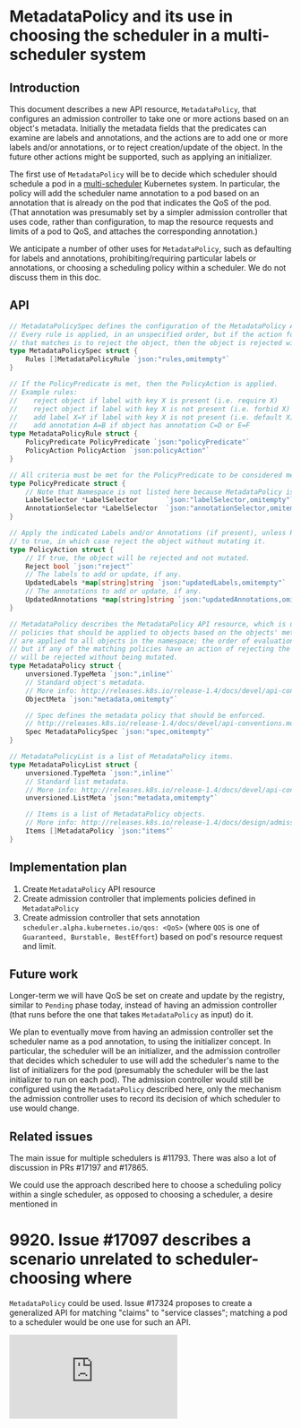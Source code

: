 <!-- BEGIN MUNGE: UNVERSIONED_WARNING -->


<!-- END MUNGE: UNVERSIONED_WARNING -->

# MetadataPolicy and its use in choosing the scheduler in a multi-scheduler system

## Introduction

This document describes a new API resource, `MetadataPolicy`, that configures an
admission controller to take one or more actions based on an object's metadata.
Initially the metadata fields that the predicates can examine are labels and
annotations, and the actions are to add one or more labels and/or annotations,
or to reject creation/update of the object. In the future other actions might be
supported, such as applying an initializer.

The first use of `MetadataPolicy` will be to decide which scheduler should
schedule a pod in a [multi-scheduler](../proposals/multiple-schedulers.md)
Kubernetes system. In particular, the policy will add the scheduler name
annotation to a pod based on an annotation that is already on the pod that
indicates the QoS of the pod. (That annotation was presumably set by a simpler
admission controller that uses code, rather than configuration, to map the
resource requests and limits of a pod to QoS, and attaches the corresponding
annotation.)

We anticipate a  number of other uses for `MetadataPolicy`, such as defaulting
for labels and annotations, prohibiting/requiring particular labels or
annotations, or choosing a scheduling policy within a scheduler. We do not
discuss them in this doc.


## API

```go
// MetadataPolicySpec defines the configuration of the MetadataPolicy API resource.
// Every rule is applied, in an unspecified order, but if the action for any rule
// that matches is to reject the object, then the object is rejected without being mutated.
type MetadataPolicySpec struct {
	Rules []MetadataPolicyRule `json:"rules,omitempty"`
}

// If the PolicyPredicate is met, then the PolicyAction is applied.
// Example rules:
//    reject object if label with key X is present (i.e. require X)
//    reject object if label with key X is not present (i.e. forbid X)
//    add label X=Y if label with key X is not present (i.e. default X)
//    add annotation A=B if object has annotation C=D or E=F
type MetadataPolicyRule struct {
	PolicyPredicate PolicyPredicate `json:"policyPredicate"`
	PolicyAction PolicyAction `json:policyAction"`
}

// All criteria must be met for the PolicyPredicate to be considered met.
type PolicyPredicate struct {
	// Note that Namespace is not listed here because MetadataPolicy is per-Namespace.	
	LabelSelector *LabelSelector       `json:"labelSelector,omitempty"`
	AnnotationSelector *LabelSelector  `json:"annotationSelector,omitempty"`
}

// Apply the indicated Labels and/or Annotations (if present), unless Reject is set
// to true, in which case reject the object without mutating it.
type PolicyAction struct {
	// If true, the object will be rejected and not mutated.
	Reject bool `json:"reject"`
	// The labels to add or update, if any.
	UpdatedLabels *map[string]string `json:"updatedLabels,omitempty"`
	// The annotations to add or update, if any.
	UpdatedAnnotations *map[string]string `json:"updatedAnnotations,omitempty"`
}

// MetadataPolicy describes the MetadataPolicy API resource, which is used for specifying
// policies that should be applied to objects based on the objects' metadata. All MetadataPolicy's
// are applied to all objects in the namespace; the order of evaluation is not guaranteed,
// but if any of the matching policies have an action of rejecting the object, then the object
// will be rejected without being mutated.
type MetadataPolicy struct {
	unversioned.TypeMeta `json:",inline"`
	// Standard object's metadata.
	// More info: http://releases.k8s.io/release-1.4/docs/devel/api-conventions.md#metadata
	ObjectMeta `json:"metadata,omitempty"`

	// Spec defines the metadata policy that should be enforced.
	// http://releases.k8s.io/release-1.4/docs/devel/api-conventions.md#spec-and-status
	Spec MetadataPolicySpec `json:"spec,omitempty"`
}

// MetadataPolicyList is a list of MetadataPolicy items.
type MetadataPolicyList struct {
	unversioned.TypeMeta `json:",inline"`
	// Standard list metadata.
	// More info: http://releases.k8s.io/release-1.4/docs/devel/api-conventions.md#types-kinds
	unversioned.ListMeta `json:"metadata,omitempty"`

	// Items is a list of MetadataPolicy objects.
	// More info: http://releases.k8s.io/release-1.4/docs/design/admission_control_resource_quota.md#admissioncontrol-plugin-resourcequota
	Items []MetadataPolicy `json:"items"`
}
```

## Implementation plan

1. Create `MetadataPolicy` API resource
1. Create admission controller that implements policies defined in
`MetadataPolicy`
1. Create admission controller that sets annotation
`scheduler.alpha.kubernetes.io/qos: <QoS>`
(where `QOS` is one of `Guaranteed, Burstable, BestEffort`)
based on pod's resource request and limit.

## Future work

Longer-term we will have QoS be set on create and update by the registry,
similar to `Pending` phase today, instead of having an admission controller
(that runs before the one that takes `MetadataPolicy` as input) do it.

We plan to eventually move from having an admission controller set the scheduler
name as a pod annotation, to using the initializer concept. In particular, the
scheduler will be an initializer, and the admission controller that decides
which scheduler to use will add the scheduler's name to the list of initializers
for the pod (presumably the scheduler will be the last initializer to run on
each pod). The admission controller would still be configured using the
`MetadataPolicy` described here, only the mechanism the admission controller
uses to record its decision of which scheduler to use would change.

## Related issues

The main issue for multiple schedulers is #11793. There was also a lot of
discussion in PRs #17197 and #17865.

We could use the approach described here to choose a scheduling policy within a
single scheduler, as opposed to choosing a scheduler, a desire mentioned in

# 9920. Issue #17097 describes a scenario unrelated to scheduler-choosing where

`MetadataPolicy` could be used. Issue #17324 proposes to create a generalized
API for matching "claims" to "service classes"; matching a pod to a scheduler
would be one use for such an API.




<!-- BEGIN MUNGE: IS_VERSIONED -->
<!-- TAG IS_VERSIONED -->
<!-- END MUNGE: IS_VERSIONED -->


<!-- BEGIN MUNGE: GENERATED_ANALYTICS -->
[![Analytics](https://kubernetes-site.appspot.com/UA-36037335-10/GitHub/docs/design/metadata-policy.md?pixel)]()
<!-- END MUNGE: GENERATED_ANALYTICS -->
